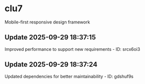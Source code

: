 # clu7
Mobile-first responsive design framework

## Update 2025-09-29 18:37:15
Improved performance to support new requirements - ID: srcx6oi3


## Update 2025-09-29 18:37:24
Updated dependencies for better maintainability - ID: gdshuf9s

